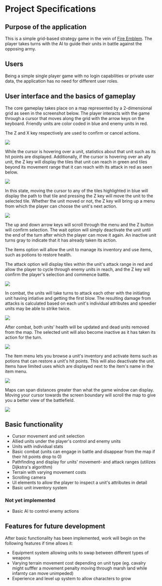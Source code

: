 # Project Specifications

## Purpose of the application

This is a simple grid-based strategy game in the vein of [Fire Emblem](https://en.wikipedia.org/wiki/Fire_Emblem:_Shadow_Dragon_and_the_Blade_of_Light). The player takes turns with the AI to guide their units in battle against the opposing army. 

## Users

Being a simple single player game with no login capabilities or private user data, the application has no need for different user roles.

## User interface and the basics of gameplay

The core gameplay takes place on a map represented by a 2-dimensional grid as seen in the screenshot below. The player interacts with the game through a cursor that moves along the grid with the arrow keys on the keyboard. Friendly units are color coded in blue and enemy units in red.

The Z and X key respectively are used to confirm or cancel actions.

<img src="https://github.com/RadicalOyster/ot-harjoitustyo/blob/master/images/interface_1.png">

While the cursor is hovering over a unit, statistics about that unit such as its hit points are displayed. Additionally, if the cursor is hovering over an ally unit, the Z key will display the tiles that unit can reach in green and tiles beyond its movement range that it can reach with its attack in red as seen below.

<img src="https://github.com/RadicalOyster/ot-harjoitustyo/blob/master/images/interface_2.png">

In this state, moving the cursor to any of the tiles highlighted in blue will display the path to that tile and pressing the Z key will move the unit to the selected tile. Whether the unit moved or not, the Z key will bring up a menu from which the player can choose the unit's next action.

<img src="https://github.com/RadicalOyster/ot-harjoitustyo/blob/master/images/interface_3.png">

The up and down arrow keys will scroll through the menu and the Z button will confirm selection. The wait option will simply deactivate the unit until the end of the turn after which the player can move it again. An inactive unit turns gray to indicate that it has already taken its action.

The items option will allow the unit to manage its inventory and use items, such as potions to restore health.

The attack option will display tiles within the unit's attack range in red and allow the player to cycle through enemy units in reach, and the Z key will confirm the player's selection and commence battle.

<img src="https://github.com/RadicalOyster/ot-harjoitustyo/blob/master/images/interface_4.png">

In combat, the units will take turns to attack each other with the initiating unit having intiative and getting the first blow. The resulting damage from attacks is calculated based on each unit's individual attributes and speedier units may be able to strike twice.

<img src="https://github.com/RadicalOyster/ot-harjoitustyo/blob/master/images/interface_5.png">

After combat, both units' health will be updated and dead units removed from the map. The selected unit will also become inactive as it has taken its action for the turn.

<img src="https://github.com/RadicalOyster/ot-harjoitustyo/blob/master/images/interface_6.png">

The item menu lets you browse a unit's inventory and activate items such as potions that can restore a unit's hit points. This will also deactivate the unit.
Items have limited uses which are displayed next to the item's name in the item menu.

<img src="https://github.com/RadicalOyster/ot-harjoitustyo/blob/master/images/interface_7.png">

Maps can span distances greater than what the game window can display. Moving your cursor towards the screen boundary will scroll the map to give you
a better view of the battlefield.

<img src="https://github.com/RadicalOyster/ot-harjoitustyo/blob/master/images/interface_8.png">

## Basic functionality

* Cursor movement and unit selection
* Allied units under the player's control and enemy units
* Units with individual stats
* Basic combat (units can engage in battle and disappear from the map if their hit points drop to 0)
* Pathfinding and display for units' movement- and attack ranges (utilizes Dijkstra's algorithm)
* Terrain with varying movement costs
* Scrolling camera
* UI elements to allow the player to inspect a unit's attributes in detail
* Basic unit inventory system


### Not yet implemented
* Basic AI to control enemy actions

## Features for future development

After basic functionality has been implemented, work will begin on the following features if time allows it:
* Equipment system allowing units to swap between different types of weapons
* Varying terrain movement cost depending on unit type (eg. cavalry might sufffer a movement penalty moving through marsh land while infarnty can move unimpeded)
* Experience and level up system to allow characters to grow
